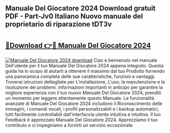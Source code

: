 ## Manuale Del Giocatore 2024 Download gratuit PDF - Part-Jv0 Italiano Nuovo manuale del proprietario di riparazione tDT3v

# <h2><a href="http://dfgdlin.blite.top/?on=Manuale+Del+Giocatore+2024">🔗Download 👉🔴 Manuale Del Giocatore 2024</a></h2>

[![Manuale Del Giocatore 2024 download](https://i.imgur.com/lujVjoI.png)](http://dfgdlin.blite.top/?on=Manuale+Del+Giocatore+2024)
Ciao e benvenuto nel manuale Dell'utente per il tuo Manuale Del Giocatore 2024 appena integrato. Questa guida ha lo scopo di aiutarti a ottenere il massimo dal tuo Prodotto fornendo una panoramica completa delle sue caratteristiche, funzioni e vantaggi. Troverai istruzioni dettagliate per L'installazione, L'uso, la manutenzione e la risoluzione dei problemi. Informazioni importanti in anticipo per garantire la migliore esperienza con il tuo nuovo Manuale Del Giocatore 2024, prenditi un momento per leggere attentamente questo Manuale. Le funzionalità avanzate di Manuale Del Giocatore 2024 includono il Riconoscimento delle immagini, i comandi vocali, i profili personalizzabili e i backup automatici, tutti facilmente controllabili dall'interfaccia utente intuitiva e intuitiva. Il tuo Feedback è apprezzato Manuale Del Giocatore 2024. Apprezziamo il tuo contributo e ci impegniamo a fornirti un servizio eccezionale.
